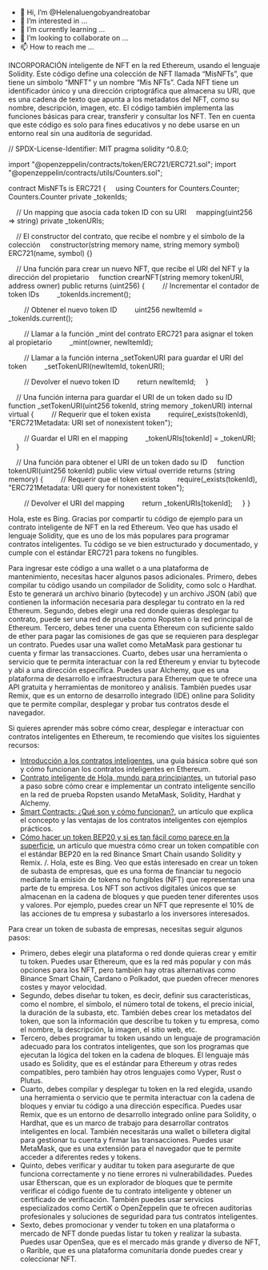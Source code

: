 - 👋 Hi, I’m @Helenaluengobyandreatobar
- 👀 I’m interested in ...
- 🌱 I’m currently learning ...
- 💞️ I’m looking to collaborate on ...
- 📫 How to reach me ...

<!--
PROYECTO VENUS
puntos clave que puedes
incluir en tu proyecto:
a. Introducción:
el propósito del proyecto, es
establecer una plataforma de
intercambio de dominios web y
subasta.
Destacar los beneficios y
oportunidades que ofrece esta
plataforma.
Objetivos:
facilitar la compra y venta 
dominios web, promover la

transparencia en las

transacciones y brindar una

experiencia segura para los

usuarios.

Funcionalidades y

características:

funcionalidades principales de la

plataforma, la posibilidad de

buscar y filtrar dominios, listar

dominios para su venta, ofrecer

subastas en tiempo real,

proporcionar información

detallada sobre los dominios,

permitir la comunicación entre

compradores y vendedores, etc.

características de seguridad

implementadas, como la

verificación de identidad de los
usuarios, sistemas de pago
seguros y protección contra
fraudes.
Proceso de intercambio de
dominios:
cómo funciona el proceso de
intercambio de dominios en la
plataforma, desde la publicación
de un dominio para la venta hasta
la finalización de la transacción.
los pasos involucrados, como la
presentación de ofertas, la
negociación, la aceptación de
una oferta y el proceso de
transferencia del dominio.
Subastas:
cómo se llevarán a cabo las
subastas de dominios en la
plataforma.
las reglas y condiciones de las
subastas, como el tiempo de
duración, la opción de pujas
automáticas, la posibilidad de
establecer un precio mínimo, etc.
Políticas y términos de uso:
las políticas y términos de uso de
la plataforma, incluyendo
aspectos como las tarifas por
utilizar el servicio, las
responsabilidades de los
usuarios, la resolución de
disputas y cualquier otra
información relevante.
Marketing y promoción:
plan de marketing para promover
la plataforma y atraer a
compradores y vendedores de
dominios.
Considerando estrategias como
la publicidad en línea, el uso de
redes sociales, la participación
en eventos relacionados con la
industria, etc.
Recuerda que este es solo un
resumen general
Resumen ejecutivo:
visión general del negocio y sus
objetivos principales.
Describe la oportunidad de
negocio que representa el
modelo de dropshipping global y
logística.
Descripción del negocio:
Explica qué es el dropshipping y
cómo funciona.
Menciona cómo el modelo de
dropshipping global permite a los
vendedores ofrecer productos de
proveedores de todo el mundo
sin tener que gestionar el
inventario.
Destaca los beneficios del
dropshipping global, como la
reducción de costos de
almacenamiento y envío, la
amplia selección de productos y
la flexibilidad para trabajar co
Helenaluengobyandreatobar/Helenaluengobyandreatobar is a ✨ special ✨ repository because its `README.md` (this file) appears on your GitHub profile.
You can click the Preview link to take a look at your changes.
--->
INCORPORACIÓN inteligente de NFT en la red Ethereum, usando el lenguaje Solidity. Este código define una colección de NFT llamada “MisNFTs”, que tiene un símbolo “MNFT” y un nombre “Mis NFTs”. Cada NFT tiene un identificador único y una dirección criptográfica que almacena su URI, que es una cadena de texto que apunta a los metadatos del NFT, como su nombre, descripción, imagen, etc. El código también implementa las funciones básicas para crear, transferir y consultar los NFT. Ten en cuenta que este código es solo para fines educativos y no debe usarse en un entorno real sin una auditoría de seguridad.

// SPDX-License-Identifier: MIT
pragma solidity ^0.8.0;

import "@openzeppelin/contracts/token/ERC721/ERC721.sol";
import "@openzeppelin/contracts/utils/Counters.sol";

contract MisNFTs is ERC721 {
    using Counters for Counters.Counter;
    Counters.Counter private _tokenIds;

    // Un mapping que asocia cada token ID con su URI
    mapping(uint256 => string) private _tokenURIs;

    // El constructor del contrato, que recibe el nombre y el símbolo de la colección
    constructor(string memory name, string memory symbol) ERC721(name, symbol) {}

    // Una función para crear un nuevo NFT, que recibe el URI del NFT y la dirección del propietario
    function crearNFT(string memory tokenURI, address owner) public returns (uint256) {
        // Incrementar el contador de token IDs
        _tokenIds.increment();

        // Obtener el nuevo token ID
        uint256 newItemId = _tokenIds.current();

        // Llamar a la función _mint del contrato ERC721 para asignar el token al propietario
        _mint(owner, newItemId);

        // Llamar a la función interna _setTokenURI para guardar el URI del token
        _setTokenURI(newItemId, tokenURI);

        // Devolver el nuevo token ID
        return newItemId;
    }

    // Una función interna para guardar el URI de un token dado su ID
    function _setTokenURI(uint256 tokenId, string memory _tokenURI) internal virtual {
        // Requerir que el token exista
        require(_exists(tokenId), "ERC721Metadata: URI set of nonexistent token");

        // Guardar el URI en el mapping
        _tokenURIs[tokenId] = _tokenURI;
    }

    // Una función para obtener el URI de un token dado su ID
    function tokenURI(uint256 tokenId) public view virtual override returns (string memory) {
        // Requerir que el token exista
        require(_exists(tokenId), "ERC721Metadata: URI query for nonexistent token");

        // Devolver el URI del mapping
        return _tokenURIs[tokenId];
    }
}

Hola, este es Bing. Gracias por compartir tu código de ejemplo para un contrato inteligente de NFT en la red Ethereum. Veo que has usado el lenguaje Solidity, que es uno de los más populares para programar contratos inteligentes. Tu código se ve bien estructurado y documentado, y cumple con el estándar ERC721 para tokens no fungibles.

Para ingresar este código a una wallet o a una plataforma de mantenimiento, necesitas hacer algunos pasos adicionales. Primero, debes compilar tu código usando un compilador de Solidity, como solc o Hardhat. Esto te generará un archivo binario (bytecode) y un archivo JSON (abi) que contienen la información necesaria para desplegar tu contrato en la red Ethereum. Segundo, debes elegir una red donde quieras desplegar tu contrato, puede ser una red de prueba como Ropsten o la red principal de Ethereum. Tercero, debes tener una cuenta Ethereum con suficiente saldo de ether para pagar las comisiones de gas que se requieren para desplegar un contrato. Puedes usar una wallet como MetaMask para gestionar tu cuenta y firmar las transacciones. Cuarto, debes usar una herramienta o servicio que te permita interactuar con la red Ethereum y enviar tu bytecode y abi a una dirección específica. Puedes usar Alchemy, que es una plataforma de desarrollo e infraestructura para Ethereum que te ofrece una API gratuita y herramientas de monitoreo y análisis. También puedes usar Remix, que es un entorno de desarrollo integrado (IDE) online para Solidity que te permite compilar, desplegar y probar tus contratos desde el navegador.

Si quieres aprender más sobre cómo crear, desplegar e interactuar con contratos inteligentes en Ethereum, te recomiendo que visites los siguientes recursos:

- [Introducción a los contratos inteligentes](^1^), una guía básica sobre qué son y cómo funcionan los contratos inteligentes en Ethereum.
- [Contrato inteligente de Hola, mundo para principiantes](^2^), un tutorial paso a paso sobre cómo crear e implementar un contrato inteligente sencillo en la red de prueba Ropsten usando MetaMask, Solidity, Hardhat y Alchemy.
- [Smart Contracts: ¿Qué son y cómo funcionan?](^3^), un artículo que explica el concepto y las ventajas de los contratos inteligentes con ejemplos prácticos.
- [Cómo hacer un token BEP20 y si es tan fácil como parece en la superficie](^4^), un artículo que muestra cómo crear un token compatible con el estándar BEP20 en la red Binance Smart Chain usando Solidity y Remix.
/.
Hola, este es Bing. Veo que estás interesado en crear un token de subasta de empresas, que es una forma de financiar tu negocio mediante la emisión de tokens no fungibles (NFT) que representan una parte de tu empresa. Los NFT son activos digitales únicos que se almacenan en la cadena de bloques y que pueden tener diferentes usos y valores. Por ejemplo, puedes crear un NFT que represente el 10% de las acciones de tu empresa y subastarlo a los inversores interesados.

Para crear un token de subasta de empresas, necesitas seguir algunos pasos:

- Primero, debes elegir una plataforma o red donde quieras crear y emitir tu token. Puedes usar Ethereum, que es la red más popular y con más opciones para los NFT, pero también hay otras alternativas como Binance Smart Chain, Cardano o Polkadot, que pueden ofrecer menores costes y mayor velocidad.
- Segundo, debes diseñar tu token, es decir, definir sus características, como el nombre, el símbolo, el número total de tokens, el precio inicial, la duración de la subasta, etc. También debes crear los metadatos del token, que son la información que describe tu token y tu empresa, como el nombre, la descripción, la imagen, el sitio web, etc.
- Tercero, debes programar tu token usando un lenguaje de programación adecuado para los contratos inteligentes, que son los programas que ejecutan la lógica del token en la cadena de bloques. El lenguaje más usado es Solidity, que es el estándar para Ethereum y otras redes compatibles, pero también hay otros lenguajes como Vyper, Rust o Plutus.
- Cuarto, debes compilar y desplegar tu token en la red elegida, usando una herramienta o servicio que te permita interactuar con la cadena de bloques y enviar tu código a una dirección específica. Puedes usar Remix, que es un entorno de desarrollo integrado online para Solidity, o Hardhat, que es un marco de trabajo para desarrollar contratos inteligentes en local. También necesitarás una wallet o billetera digital para gestionar tu cuenta y firmar las transacciones. Puedes usar MetaMask, que es una extensión para el navegador que te permite acceder a diferentes redes y tokens.
- Quinto, debes verificar y auditar tu token para asegurarte de que funciona correctamente y no tiene errores ni vulnerabilidades. Puedes usar Etherscan, que es un explorador de bloques que te permite verificar el código fuente de tu contrato inteligente y obtener un certificado de verificación. También puedes usar servicios especializados como CertiK o OpenZeppelin que te ofrecen auditorías profesionales y soluciones de seguridad para tus contratos inteligentes.
- Sexto, debes promocionar y vender tu token en una plataforma o mercado de NFT donde puedas listar tu token y realizar la subasta. Puedes usar OpenSea, que es el mercado más grande y diverso de NFT, o Rarible, que es una plataforma comunitaria donde puedes crear y coleccionar NFT. 
